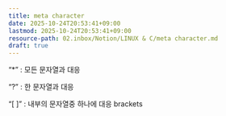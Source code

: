 ```yaml
---
title: meta character
date: 2025-10-24T20:53:41+09:00
lastmod: 2025-10-24T20:53:41+09:00
resource-path: 02.inbox/Notion/LINUX & C/meta character.md
draft: true
---
```

“*” : 모든 문자열과 대응

“?” : 한 문자열과 대응

“[ ]” : 내부의 문자열중 하나에 대응 brackets